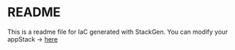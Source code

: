 # README
This is a readme file for IaC generated with StackGen.
You can modify your appStack -> [here](http://main.dev.stackgen.com/appstacks/261c98a1-26e7-4896-be3f-6dcf65d4871e)
